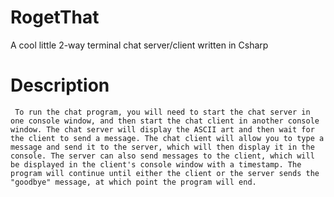# RogetThat
A cool little 2-way terminal chat server/client written in Csharp 

# Description
``` To run the chat program, you will need to start the chat server in one console window, and then start the chat client in another console window. The chat server will display the ASCII art and then wait for the client to send a message. The chat client will allow you to type a message and send it to the server, which will then display it in the console. The server can also send messages to the client, which will be displayed in the client's console window with a timestamp. The program will continue until either the client or the server sends the "goodbye" message, at which point the program will end.```
